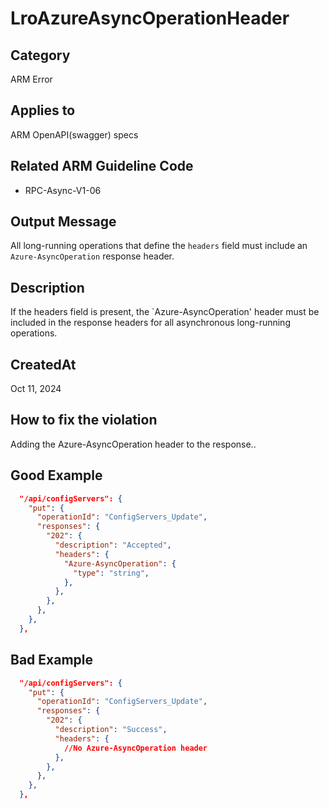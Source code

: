 # LroAzureAsyncOperationHeader

## Category

ARM Error

## Applies to

ARM OpenAPI(swagger) specs

## Related ARM Guideline Code

- RPC-Async-V1-06

## Output Message

All long-running operations that define the `headers` field must include an `Azure-AsyncOperation` response header.

## Description

If the headers field is present, the `Azure-AsyncOperation' header must be included in the response headers for
all asynchronous long-running operations.

## CreatedAt

Oct 11, 2024

## How to fix the violation

Adding the Azure-AsyncOperation header to the response..

## Good Example

```json
  "/api/configServers": {
    "put": {
      "operationId": "ConfigServers_Update",
      "responses": {
        "202": {
          "description": "Accepted",
          "headers": {
            "Azure-AsyncOperation": {
              "type": "string",
            },
          },
        },
      },
    },
  },
```

## Bad Example

```json
  "/api/configServers": {
    "put": {
      "operationId": "ConfigServers_Update",
      "responses": {
        "202": {
          "description": "Success",
          "headers": {
            //No Azure-AsyncOperation header 
          },
        },
      },
    },
  },
```
